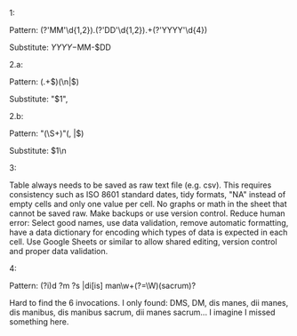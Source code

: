 1:

Pattern: (?'MM'\d{1,2}).(?'DD'\d{1,2}).+(?'YYYY'\d{4})

Substitute: $YYYY-$MM-$DD



2.a:

Pattern: (.+$)(\n|$)

Substitute: "$1",



2.b:

Pattern: "(\S+)"(, |$)

Substitute: $1\n



3:

Table always needs to be saved as raw text file (e.g. csv). This requires consistency such as ISO 8601 standard dates, tidy formats, "NA" instead of empty cells and only one value per cell. No graphs or math in the sheet that cannot be saved raw. Make backups or use version control. Reduce human error: Select good names, use data validation, remove automatic formatting, have a data dictionary for encoding which types of data is expected in each cell. Use Google Sheets or similar to allow shared editing, version control and proper data validation.



4:

Pattern: (?i)d ?m ?s |di[is] man\w+(?=\W)(sacrum)?



Hard to find the 6 invocations. I only found: DMS, DM, dis manes, dii manes, dis manibus, dis manibus sacrum, dii manes sacrum... I imagine I missed something here.
